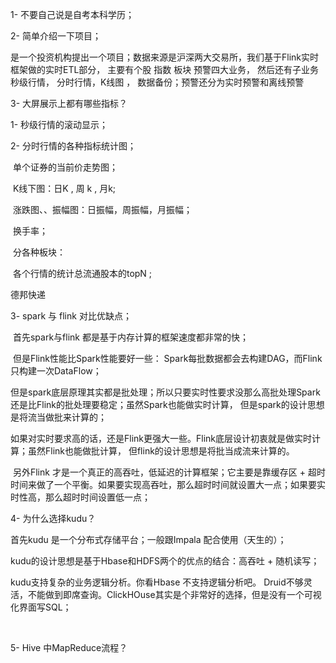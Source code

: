 1- 不要自己说是自考本科学历；

2- 简单介绍一下项目；

是一个投资机构提出一个项目；数据来源是沪深两大交易所，我们基于Flink实时框架做的实时ETL部分， 主要有个股 指数 板块 预警四大业务， 然后还有子业务秒级行情， 分时行情，K线图  ， 数据备份；预警还分为实时预警和离线预警 

3- 大屏展示上都有哪些指标？

1- 秒级行情的滚动显示；

2- 分时行情的各种指标统计图；

​	单个证券的当前价走势图；

​	K线下图：日K , 周 k  , 月k;

​	涨跌图、、振幅图：日振幅，周振幅，月振幅；

​	换手率；

​	分各种板块：

​		各个行情的统计总流通股本的topN ;



德邦快递 



3- spark 与 flink 对比优缺点；

​	首先spark与flink 都是基于内存计算的框架速度都非常的快；

​	但是Flink性能比Spark性能要好一些： Spark每批数据都会去构建DAG，而Flink只构建一次DataFlow；

​	但是spark底层原理其实都是批处理；所以只要实时性要求没那么高批处理Spark还是比Flink的批处理要稳定；虽然Spark也能做实时计算， 但是spark的设计思想是将流当做批来计算的；

​	如果对实时要求高的话，还是Flink更强大一些。Flink底层设计初衷就是做实时计算；虽然Flink也能做批计算， 但flink的设计思想是将批当成流来计算的。

​	另外Flink 才是一个真正的高吞吐，低延迟的计算框架；它主要是靠缓存区 + 超时时间来做了一个平衡。如果要实现高吞吐，那么超时时间就设置大一点；如果要实时性高，那么超时时间设置低一点；



4- 为什么选择kudu？

首先kudu 是一个分布式存储平台；一般跟Impala 配合使用（天生的）；

kudu的设计思想是基于Hbase和HDFS两个的优点的结合：高吞吐 + 随机读写；

kudu支持复杂的业务逻辑分析。你看Hbase 不支持逻辑分析吧。 Druid不够灵活，不能做到即席查询。ClickHOuse其实是个非常好的选择，但是没有一个可视化界面写SQL；



​	

5- Hive 中MapReduce流程？

